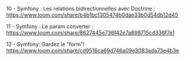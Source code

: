 10 - Symfony : Les relations bidirectionnelles avec Doctrine :
https://www.loom.com/share/b4b1bcf305474b0dae33b0d54db12d45

11 - Symfony : Le param converter :
https://www.loom.com/share/8627445e736f42e7a898715cd336f7e1

12 - Symfony: Gardez le "form"!
https://www.loom.com/share/cd9516ca69d746a09e3083ada73e4b3e
